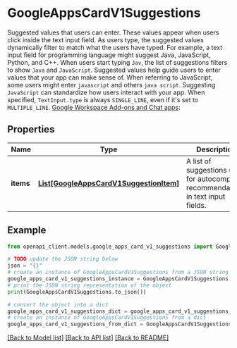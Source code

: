 # GoogleAppsCardV1Suggestions

Suggested values that users can enter. These values appear when users click inside the text input field. As users type, the suggested values dynamically filter to match what the users have typed. For example, a text input field for programming language might suggest Java, JavaScript, Python, and C++. When users start typing `Jav`, the list of suggestions filters to show `Java` and `JavaScript`. Suggested values help guide users to enter values that your app can make sense of. When referring to JavaScript, some users might enter `javascript` and others `java script`. Suggesting `JavaScript` can standardize how users interact with your app. When specified, `TextInput.type` is always `SINGLE_LINE`, even if it's set to `MULTIPLE_LINE`. [Google Workspace Add-ons and Chat apps](https://developers.google.com/workspace/extend):

## Properties

Name | Type | Description | Notes
------------ | ------------- | ------------- | -------------
**items** | [**List[GoogleAppsCardV1SuggestionItem]**](GoogleAppsCardV1SuggestionItem.md) | A list of suggestions used for autocomplete recommendations in text input fields. | [optional] 

## Example

```python
from openapi_client.models.google_apps_card_v1_suggestions import GoogleAppsCardV1Suggestions

# TODO update the JSON string below
json = "{}"
# create an instance of GoogleAppsCardV1Suggestions from a JSON string
google_apps_card_v1_suggestions_instance = GoogleAppsCardV1Suggestions.from_json(json)
# print the JSON string representation of the object
print(GoogleAppsCardV1Suggestions.to_json())

# convert the object into a dict
google_apps_card_v1_suggestions_dict = google_apps_card_v1_suggestions_instance.to_dict()
# create an instance of GoogleAppsCardV1Suggestions from a dict
google_apps_card_v1_suggestions_from_dict = GoogleAppsCardV1Suggestions.from_dict(google_apps_card_v1_suggestions_dict)
```
[[Back to Model list]](../README.md#documentation-for-models) [[Back to API list]](../README.md#documentation-for-api-endpoints) [[Back to README]](../README.md)


